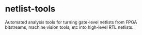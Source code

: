 # netlist-tools
Automated analysis tools for turning gate-level netlists from FPGA bitstreams, machine vision tools, etc into
high-level RTL netlists.
